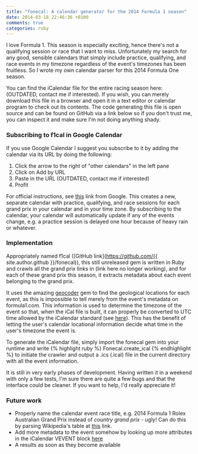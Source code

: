 ```yaml
---
title: "fonecal: A calendar generator for the 2014 Formula 1 season"
date: 2014-03-18 22:46:36 +0100
comments: true
categories: ruby
---
```


I love Formula 1. This season is especially exciting, hence there's not a qualifying session or race that I want to miss. Unfortunately my search for any good, sensible calendars that simply include practice, qualifying, and race events in my timezone regardless of the event's timezones has been fruitless. So I wrote my own calendar parser for this 2014 Formula One season.

You can find the iCalendar file for the entire racing season here: (OUTDATED, contact me if interested). If you wish, you can merely download this file in a browser and open it in a text editor or calendar program to check out its contents. The code generating this file is open source and can be found on GitHub via a link below so if you don't trust me, you can inspect it and make sure I'm not doing anything shady.

### Subscribing to f1cal in Google Calendar
If you use Google Calendar I suggest you subscribe to it by adding the calendar via its URL by doing the following:

1. Click the arrow to the right of "other calendars" in the left pane
2. Click on Add by URL
3. Paste in the URL (OUTDATED, contact me if interested)
4. Profit

For official instructions, see [this](https://support.google.com/calendar/answer/37100?hl=en) link from Google. This creates a new, separate calendar with practice, qualifying, and race sessions for each grand prix in your calendar and in your time zone. By subscribing to the calendar, your calendar will automatically update if any of the events change, e.g. a practice session is delayed one hour because of heavy rain or whatever.

### Implementation

Appropriately named f1cal ([GitHub link](https://github.com/{{ site.author.github }}/fonecal)), this still unreleased gem is written in Ruby and crawls all the grand prix links in (link here no longer working), and for each of these grand prix this season, it extracts metadata about each event belonging to the grand prix.

It uses the amazing [geocoder](https://github.com/alexreisner/geocoder) gem to find the geological locations for each event, as this is impossible to tell merely from the event's metadata on formula1.com. This information is used to determine the timezone of the event so that, when the iCal file is built, it can properly be converted to UTC time allowed by the iCalendar standard (see [here](http://www.kanzaki.com/docs/ical/dateTime.html)). This has the benefit of letting the user's calendar locational information decide what time in the user's timezone the event is.

To generate the iCalendar file, simply import the fonecal gem into your runtime and write
{% highlight ruby %}
Fonecal.create_ical
{% endhighlight %}
to initiate the crawler and output a .ics (.ical) file in the current directory with all the event information.

It is still in very early phases of development. Having written it in a weekend with only a few tests, I'm sure there are quite a few bugs and that the interface could be cleaner. If you want to help, I'd really appreciate it!

### Future work
- Properly name the calendar event race title, e.g. 2014 Formula 1 Rolex Australian Grand Prix instead of *country grand prix* - ugly! Can do this by parsing Wikipedia's table at [this](https://en.wikipedia.org/wiki/2014_Formula_One_season) link.
- Add more metadata to the event somehow by looking up more attributes in the iCalendar VEVENT block [here](http://www.ietf.org/rfc/rfc2445.txt)
- A results as soon as they become available
